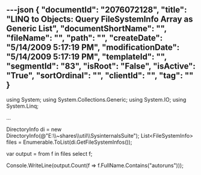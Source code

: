 ---json
{
  "documentId": "2076072128",
  "title": "LINQ to Objects: Query FileSystemInfo Array as Generic List",
  "documentShortName": "",
  "fileName": "",
  "path": "",
  "createDate": "5/14/2009 5:17:19 PM",
  "modificationDate": "5/14/2009 5:17:19 PM",
  "templateId": "",
  "segmentId": "83",
  "isRoot": "False",
  "isActive": "True",
  "sortOrdinal": "",
  "clientId": "",
  "tag": ""
}
---

using System;
using System.Collections.Generic;
using System.IO;
using System.Linq;

...

DirectoryInfo di = new DirectoryInfo(@&quot;E:&bsol;&bsol;~shares&bsol;&bsol;util&bsol;&bsol;SysinternalsSuite&quot;);
List&lt;FileSystemInfo&gt; files = Enumerable.ToList(di.GetFileSystemInfos());

var output = from f in files
             select f;

Console.WriteLine(output.Count(f =&gt; f.FullName.Contains(&quot;autoruns&quot;)));

